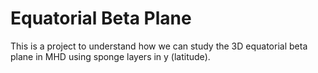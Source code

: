 # Equatorial Beta Plane

This is a project to understand how we can study the 3D equatorial beta plane in MHD using sponge layers in y (latitude).
